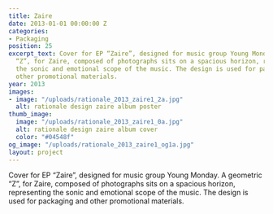 ```yaml
---
title: Zaire
date: 2013-01-01 00:00:00 Z
categories:
- Packaging
position: 25
excerpt_text: Cover for EP “Zaire”, designed for music group Young Monday. A geometric
  “Z”, for Zaire, composed of photographs sits on a spacious horizon, representing
  the sonic and emotional scope of the music. The design is used for packaging and
  other promotional materials.
year: 2013
images:
- image: "/uploads/rationale_2013_zaire1_2a.jpg"
  alt: rationale design zaire album poster
thumb_image:
  image: "/uploads/rationale_2013_zaire1_0a.jpg"
  alt: rationale design zaire album cover
  color: "#04548f"
og_image: "/uploads/rationale_2013_zaire1_og1a.jpg"
layout: project
---
```


Cover for EP “Zaire”, designed for music group Young Monday. A geometric “Z”, for Zaire, composed of photographs sits on a spacious horizon, representing the sonic and emotional scope of the music. The design is used for packaging and other promotional materials.